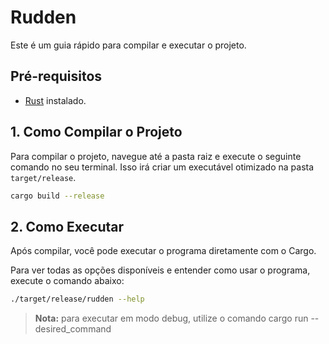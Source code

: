 # Rudden

Este é um guia rápido para compilar e executar o projeto.

## Pré-requisitos

  * [Rust](https://www.rust-lang.org/tools/install) instalado.

## 1\. Como Compilar o Projeto

Para compilar o projeto, navegue até a pasta raiz e execute o seguinte comando no seu terminal. Isso irá criar um executável otimizado na pasta `target/release`.

```bash
cargo build --release
```

## 2\. Como Executar

Após compilar, você pode executar o programa diretamente com o Cargo.

Para ver todas as opções disponíveis e entender como usar o programa, execute o comando abaixo:

```bash
./target/release/rudden --help
```

> **Nota:** para executar em modo debug, utilize o comando cargo run -- desired_command
